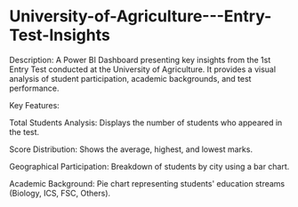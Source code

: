 # University-of-Agriculture---Entry-Test-Insights
Description:
A Power BI Dashboard presenting key insights from the 1st Entry Test conducted at the University of Agriculture. It provides a visual analysis of student participation, academic backgrounds, and test performance.

Key Features:

Total Students Analysis: Displays the number of students who appeared in the test.

Score Distribution: Shows the average, highest, and lowest marks.

Geographical Participation: Breakdown of students by city using a bar chart.

Academic Background: Pie chart representing students' education streams (Biology, ICS, FSC, Others).
